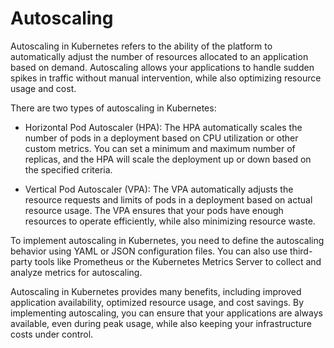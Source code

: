 # Autoscaling
Autoscaling in Kubernetes refers to the ability of the platform to automatically adjust the number of resources allocated to an application based on demand. Autoscaling allows your applications to handle sudden spikes in traffic without manual intervention, while also optimizing resource usage and cost.

There are two types of autoscaling in Kubernetes:

* Horizontal Pod Autoscaler (HPA): The HPA automatically scales the number of pods in a deployment based on CPU utilization or other custom metrics. You can set a minimum and maximum number of replicas, and the HPA will scale the deployment up or down based on the specified criteria.

* Vertical Pod Autoscaler (VPA): The VPA automatically adjusts the resource requests and limits of pods in a deployment based on actual resource usage. The VPA ensures that your pods have enough resources to operate efficiently, while also minimizing resource waste.

To implement autoscaling in Kubernetes, you need to define the autoscaling behavior using YAML or JSON configuration files. You can also use third-party tools like Prometheus or the Kubernetes Metrics Server to collect and analyze metrics for autoscaling.

Autoscaling in Kubernetes provides many benefits, including improved application availability, optimized resource usage, and cost savings. By implementing autoscaling, you can ensure that your applications are always available, even during peak usage, while also keeping your infrastructure costs under control.